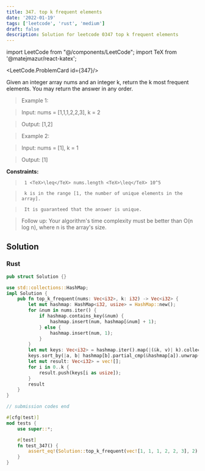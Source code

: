 ```yaml
---
title: 347. top k frequent elements
date: '2022-01-19'
tags: ['leetcode', 'rust', 'medium']
draft: false
description: Solution for leetcode 0347 top k frequent elements
---
```

import LeetCode from "@/components/LeetCode";
import TeX from '@matejmazur/react-katex';

<LeetCode.ProblemCard id={347}/>
 

  Given an integer array nums and an integer k, return the k most frequent elements. You may return the answer in any order.

 

 >   Example 1:

 >   Input: nums <TeX>=</TeX> [1,1,1,2,2,3], k <TeX>=</TeX> 2

 >   Output: [1,2]

 >   Example 2:

 >   Input: nums <TeX>=</TeX> [1], k <TeX>=</TeX> 1

 >   Output: [1]

 

  **Constraints:**

 

 >   	1 <TeX>\leq</TeX> nums.length <TeX>\leq</TeX> 10^5

 >   	k is in the range [1, the number of unique elements in the array].

 >   	It is guaranteed that the answer is unique.

 

 

 >   Follow up: Your algorithm's time complexity must be better than O(n log n), where n is the array's size.


## Solution
### Rust
```rust
pub struct Solution {}

use std::collections::HashMap;
impl Solution {
    pub fn top_k_frequent(nums: Vec<i32>, k: i32) -> Vec<i32> {
        let mut hashmap: HashMap<i32, usize> = HashMap::new();
        for &num in nums.iter() {
            if hashmap.contains_key(&num) {
                hashmap.insert(num, hashmap[&num] + 1);
            } else {
                hashmap.insert(num, 1);
            }
        }
        let mut keys: Vec<i32> = hashmap.iter().map(|(&k, v)| k).collect();
        keys.sort_by(|a, b| hashmap[b].partial_cmp(&hashmap[a]).unwrap());
        let mut result: Vec<i32> = vec![];
        for i in 0..k {
            result.push(keys[i as usize]);
        }
        result
    }
}

// submission codes end

#[cfg(test)]
mod tests {
    use super::*;

    #[test]
    fn test_347() {
        assert_eq!(Solution::top_k_frequent(vec![1, 1, 1, 2, 2, 3], 2), vec![1, 2]);
    }
}

```
